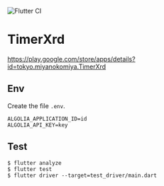 ![Flutter CI](https://github.com/miyanokomiya/TimerXrd/workflows/Flutter%20CI/badge.svg)

# TimerXrd

https://play.google.com/store/apps/details?id=tokyo.miyanokomiya.TimerXrd

## Env
Create the file `.env`.
```
ALGOLIA_APPLICATION_ID=id
ALGOLIA_API_KEY=key
```

## Test
```shell script
$ flutter analyze
$ flutter test
$ flutter driver --target=test_driver/main.dart
```

